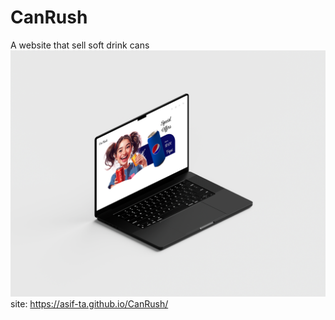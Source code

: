 # CanRush

A website that sell soft drink cans 
![image alt](https://github.com/asif-ta/CanRush/blob/317264b841da6959fcc7b24981bea92ed7492255/CanRushPictureForREADME.png)
site:
https://asif-ta.github.io/CanRush/
